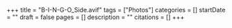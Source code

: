 +++
title = "B-I-N-G-O_Side.avif"
tags = ["Photos"]
categories = []
startDate = ""
draft = false
pages = []
description = ""
citations = []
+++
